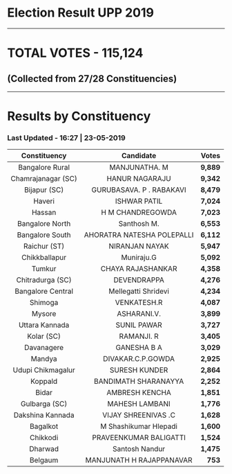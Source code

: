 # Election Result UPP 2019

---
# TOTAL VOTES - 115,124 
## (Collected from 27/28 Constituencies) 


---
# Results by Constituency 

### Last Updated - 16:27 | 23-05-2019 


|   Constituency   |        Candidate         |  Votes  |
|:----------------:|:------------------------:|--------:|
| Bangalore Rural  |      MANJUNATHA. M       |**9,889**|
|Chamrajanagar (SC)|      HANUR NAGARAJU      |**9,342**|
|   Bijapur (SC)   | GURUBASAVA. P . RABAKAVI |**8,479**|
|      Haveri      |       ISHWAR PATIL       |**7,024**|
|      Hassan      |     H M CHANDREGOWDA     |**7,023**|
| Bangalore North  |       Santhosh M.        |**6,553**|
| Bangalore South  |AHORATRA NATESHA POLEPALLI|**6,112**|
|   Raichur (ST)   |      NIRANJAN NAYAK      |**5,947**|
|  Chikkballapur   |        Muniraju.G        |**5,092**|
|      Tumkur      |    CHAYA RAJASHANKAR     |**4,358**|
| Chitradurga (SC) |       DEVENDRAPPA        |**4,276**|
|Bangalore Central |   Mellegatti Shridevi    |**4,234**|
|     Shimoga      |       VENKATESH.R        |**4,087**|
|      Mysore      |       ASHARANI.V.        |**3,899**|
|  Uttara Kannada  |       SUNIL PAWAR        |**3,727**|
|    Kolar (SC)    |        RAMANJI. R        |**3,405**|
|    Davanagere    |       GANESHA B A        |**3,029**|
|      Mandya      |    DIVAKAR.C.P.GOWDA     |**2,925**|
|Udupi Chikmagalur |      SURESH KUNDER       |**2,864**|
|     Koppald      |   BANDIMATH SHARANAYYA   |**2,252**|
|      Bidar       |      AMBRESH KENCHA      |**1,851**|
|  Gulbarga (SC)   |      MAHESH LAMBANI      |**1,776**|
| Dakshina Kannada |   VIJAY SHREENIVAS .C    |**1,628**|
|     Bagalkot     |  M Shashikumar Hlepadi   |**1,600**|
|     Chikkodi     |  PRAVEENKUMAR BALIGATTI  |**1,524**|
|     Dharwad      |      Santosh Nandur      |**1,475**|
|     Belgaum      | MANJUNATH H RAJAPPANAVAR |  **753**|


<script async src='https://www.googletagmanager.com/gtag/js?id=UA-138371535-2'></script><script> window.dataLayer = window.dataLayer || []; function gtag(){dataLayer.push(arguments);} gtag('js', new Date()); gtag('config', 'UA-138371535-2'); </script>